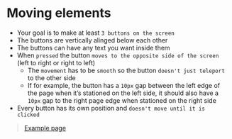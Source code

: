 # Moving elements

- Your goal is to make at least `3 buttons on the screen`
- The buttons are vertically alinged below each other
- The buttons can have any text you want inside them
- When `pressed` the button `moves to the opposite side of the screen` (left to right or right to left)
	- The `movement` has to be `smooth` so the button `doesn't just teleport` to the other side
	- If for example, the button has a `10px` gap between the left edge of the page when it’s stationed on the left side, it should also have a `10px` gap to the right page edge when stationed on the right side
- Every button has its own position and `doesn't move until it is clicked`

> [Example page](https://kassu11.github.io/dom-testing/JavaScript/coding-challenges/challenge-01/)